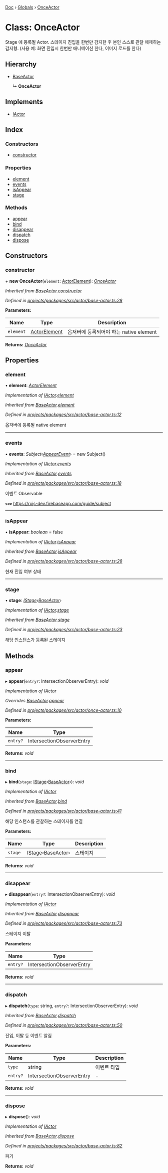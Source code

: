 [Doc](../README.md) › [Globals](../globals.md) › [OnceActor](onceactor.md)

# Class: OnceActor

Stage 에 등록될 Actor.
스테이지 진입을 한번만 감지한 후 본인 스스로 관찰 해제하는 감지형.
(사용 예: 화면 진입시 한번만 애니메이션 한다, 이미지 로드를 한다)

## Hierarchy

* [BaseActor](baseactor.md)

  ↳ **OnceActor**

## Implements

* [IActor](../interfaces/iactor.md)

## Index

### Constructors

* [constructor](onceactor.md#constructor)

### Properties

* [element](onceactor.md#element)
* [events](onceactor.md#events)
* [isAppear](onceactor.md#isappear)
* [stage](onceactor.md#stage)

### Methods

* [appear](onceactor.md#appear)
* [bind](onceactor.md#bind)
* [disappear](onceactor.md#disappear)
* [dispatch](onceactor.md#dispatch)
* [dispose](onceactor.md#dispose)

## Constructors

###  constructor

\+ **new OnceActor**(`element`: [ActorElement](../globals.md#actorelement)): *[OnceActor](onceactor.md)*

*Inherited from [BaseActor](baseactor.md).[constructor](baseactor.md#constructor)*

*Defined in [projects/packages/src/actor/base-actor.ts:28](https://github.com/molgga/jood-appearer/blob/fe8cce9/projects/packages/src/actor/base-actor.ts#L28)*

**Parameters:**

Name | Type | Description |
------ | ------ | ------ |
`element` | [ActorElement](../globals.md#actorelement) | 옵저버에 등록되어야 하는 native element  |

**Returns:** *[OnceActor](onceactor.md)*

## Properties

###  element

• **element**: *[ActorElement](../globals.md#actorelement)*

*Implementation of [IActor](../interfaces/iactor.md).[element](../interfaces/iactor.md#element)*

*Inherited from [BaseActor](baseactor.md).[element](baseactor.md#element)*

*Defined in [projects/packages/src/actor/base-actor.ts:12](https://github.com/molgga/jood-appearer/blob/fe8cce9/projects/packages/src/actor/base-actor.ts#L12)*

옵저버에 등록될 native element

___

###  events

• **events**: *Subject‹[AppearEvent](appearevent.md)›* = new Subject<AppearEvent>()

*Implementation of [IActor](../interfaces/iactor.md).[events](../interfaces/iactor.md#events)*

*Inherited from [BaseActor](baseactor.md).[events](baseactor.md#events)*

*Defined in [projects/packages/src/actor/base-actor.ts:18](https://github.com/molgga/jood-appearer/blob/fe8cce9/projects/packages/src/actor/base-actor.ts#L18)*

이벤트 Observable

**`see`** https://rxjs-dev.firebaseapp.com/guide/subject

___

###  isAppear

• **isAppear**: *boolean* = false

*Implementation of [IActor](../interfaces/iactor.md).[isAppear](../interfaces/iactor.md#isappear)*

*Inherited from [BaseActor](baseactor.md).[isAppear](baseactor.md#isappear)*

*Defined in [projects/packages/src/actor/base-actor.ts:28](https://github.com/molgga/jood-appearer/blob/fe8cce9/projects/packages/src/actor/base-actor.ts#L28)*

현재 진입 여부 상태

___

###  stage

• **stage**: *[IStage](../interfaces/istage.md)‹[BaseActor](baseactor.md)›*

*Implementation of [IActor](../interfaces/iactor.md).[stage](../interfaces/iactor.md#stage)*

*Inherited from [BaseActor](baseactor.md).[stage](baseactor.md#stage)*

*Defined in [projects/packages/src/actor/base-actor.ts:23](https://github.com/molgga/jood-appearer/blob/fe8cce9/projects/packages/src/actor/base-actor.ts#L23)*

해당 인스턴스가 등록된 스테이지

## Methods

###  appear

▸ **appear**(`entry?`: IntersectionObserverEntry): *void*

*Implementation of [IActor](../interfaces/iactor.md)*

*Overrides [BaseActor](baseactor.md).[appear](baseactor.md#appear)*

*Defined in [projects/packages/src/actor/once-actor.ts:10](https://github.com/molgga/jood-appearer/blob/fe8cce9/projects/packages/src/actor/once-actor.ts#L10)*

**Parameters:**

Name | Type |
------ | ------ |
`entry?` | IntersectionObserverEntry |

**Returns:** *void*

___

###  bind

▸ **bind**(`stage`: [IStage](../interfaces/istage.md)‹[BaseActor](baseactor.md)›): *void*

*Implementation of [IActor](../interfaces/iactor.md)*

*Inherited from [BaseActor](baseactor.md).[bind](baseactor.md#bind)*

*Defined in [projects/packages/src/actor/base-actor.ts:41](https://github.com/molgga/jood-appearer/blob/fe8cce9/projects/packages/src/actor/base-actor.ts#L41)*

해당 인스턴스를 관찰하는 스테이지를 연결

**Parameters:**

Name | Type | Description |
------ | ------ | ------ |
`stage` | [IStage](../interfaces/istage.md)‹[BaseActor](baseactor.md)› | 스테이지  |

**Returns:** *void*

___

###  disappear

▸ **disappear**(`entry?`: IntersectionObserverEntry): *void*

*Implementation of [IActor](../interfaces/iactor.md)*

*Inherited from [BaseActor](baseactor.md).[disappear](baseactor.md#disappear)*

*Defined in [projects/packages/src/actor/base-actor.ts:73](https://github.com/molgga/jood-appearer/blob/fe8cce9/projects/packages/src/actor/base-actor.ts#L73)*

스테이지 이탈

**Parameters:**

Name | Type |
------ | ------ |
`entry?` | IntersectionObserverEntry |

**Returns:** *void*

___

###  dispatch

▸ **dispatch**(`type`: string, `entry?`: IntersectionObserverEntry): *void*

*Inherited from [BaseActor](baseactor.md).[dispatch](baseactor.md#dispatch)*

*Defined in [projects/packages/src/actor/base-actor.ts:50](https://github.com/molgga/jood-appearer/blob/fe8cce9/projects/packages/src/actor/base-actor.ts#L50)*

진입, 이탈 등 이벤트 알림

**Parameters:**

Name | Type | Description |
------ | ------ | ------ |
`type` | string | 이벤트 타입 |
`entry?` | IntersectionObserverEntry | - |

**Returns:** *void*

___

###  dispose

▸ **dispose**(): *void*

*Implementation of [IActor](../interfaces/iactor.md)*

*Inherited from [BaseActor](baseactor.md).[dispose](baseactor.md#dispose)*

*Defined in [projects/packages/src/actor/base-actor.ts:82](https://github.com/molgga/jood-appearer/blob/fe8cce9/projects/packages/src/actor/base-actor.ts#L82)*

파기

**Returns:** *void*

